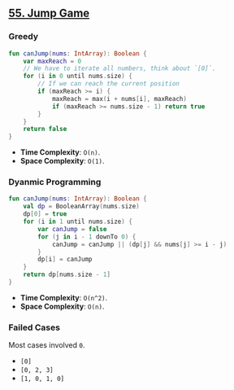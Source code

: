 ## [55. Jump Game](https://leetcode.com/problems/jump-game/)

### Greedy
```kotlin
fun canJump(nums: IntArray): Boolean {
    var maxReach = 0
    // We have to iterate all numbers, think about `[0]`.
    for (i in 0 until nums.size) {
        // If we can reach the current position
        if (maxReach >= i) {
            maxReach = max(i + nums[i], maxReach)
            if (maxReach >= nums.size - 1) return true
        }
    }
    return false
}
```

* **Time Complexity**: `O(n)`.
* **Space Complexity**: `O(1)`.

### Dyanmic Programming
```kotlin
fun canJump(nums: IntArray): Boolean {
    val dp = BooleanArray(nums.size) 
    dp[0] = true
    for (i in 1 until nums.size) {
        var canJump = false
        for (j in i - 1 downTo 0) {
            canJump = canJump || (dp[j] && nums[j] >= i - j)
        }
        dp[i] = canJump
    }
    return dp[nums.size - 1]
}
```

* **Time Complexity**: `O(n^2)`.
* **Space Complexity**: `O(n)`.

### Failed Cases
Most cases involved `0`.
* `[0]`
* `[0, 2, 3]`
* `[1, 0, 1, 0]`